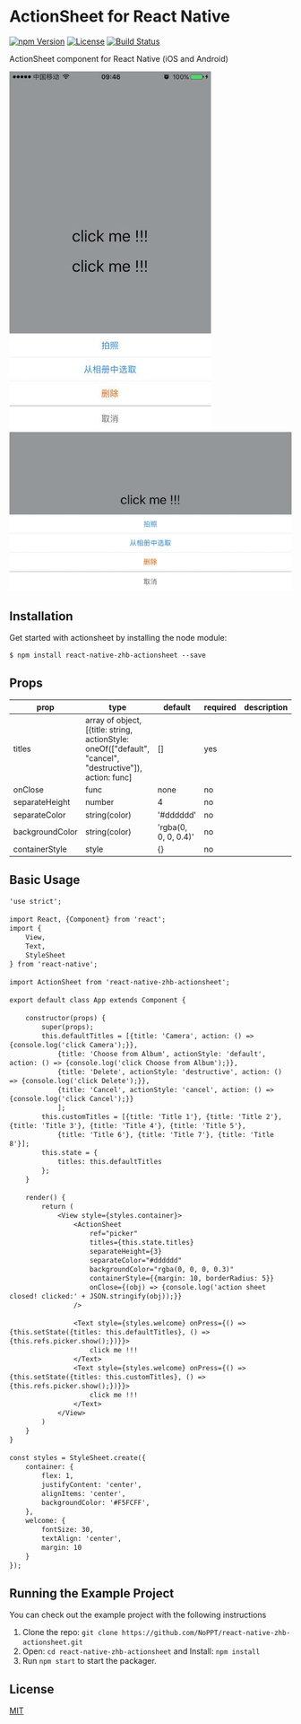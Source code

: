 # ActionSheet for React Native
[![npm Version](https://img.shields.io/npm/v/react-native-zhb-actionsheet.svg)](https://www.npmjs.com/package/react-native-zhb-actionsheet) [![License](https://img.shields.io/npm/l/react-native-zhb-actionsheet.svg)](https://www.npmjs.com/package/react-native-zhb-actionsheet) [![Build Status](https://travis-ci.org/airbnb/react-native-zhb-actionsheet.svg)](https://travis-ci.org/airbnb/react-native-zhb-actionsheet)

ActionSheet component for React Native (iOS and Android)

![1](./docs/1.jpeg)
![2](./docs/2.jpeg)

## Installation

Get started with actionsheet by installing the node module:
```
$ npm install react-native-zhb-actionsheet --save
```

## Props

| prop | type | default | required | description |
| ---- | ---- | ---- | ---- | ---- |
| titles | array of object, [{title: string, actionStyle: oneOf(["default", "cancel", "destructive"]), action: func] | [] | yes | |
| onClose | func | none | no | |
| separateHeight | number | 4 | no | |
| separateColor | string(color) | '#dddddd' | no | |
| backgroundColor | string(color) | 'rgba(0, 0, 0, 0.4)' | no | |
| containerStyle | style | {} | no | |

## Basic Usage

```
'use strict';

import React, {Component} from 'react';
import {
    View,
    Text,
    StyleSheet
} from 'react-native';

import ActionSheet from 'react-native-zhb-actionsheet';

export default class App extends Component {

    constructor(props) {
        super(props);
        this.defaultTitles = [{title: 'Camera', action: () => {console.log('click Camera');}},
            {title: 'Choose from Album', actionStyle: 'default', action: () => {console.log('click Choose from Album');}},
            {title: 'Delete', actionStyle: 'destructive', action: () => {console.log('click Delete');}},
            {title: 'Cancel', actionStyle: 'cancel', action: () => {console.log('click Cancel');}}
            ];
        this.customTitles = [{title: 'Title 1'}, {title: 'Title 2'}, {title: 'Title 3'}, {title: 'Title 4'}, {title: 'Title 5'},
            {title: 'Title 6'}, {title: 'Title 7'}, {title: 'Title 8'}];
        this.state = {
            titles: this.defaultTitles
        };
    }

    render() {
        return (
            <View style={styles.container}>
                <ActionSheet
                    ref="picker"
                    titles={this.state.titles}
                    separateHeight={3}
                    separateColor="#dddddd"
                    backgroundColor="rgba(0, 0, 0, 0.3)"
                    containerStyle={{margin: 10, borderRadius: 5}}
                    onClose={(obj) => {console.log('action sheet closed! clicked:' + JSON.stringify(obj));}}
                />

                <Text style={styles.welcome} onPress={() => {this.setState({titles: this.defaultTitles}, () => {this.refs.picker.show();})}}>
                    click me !!!
                </Text>
                <Text style={styles.welcome} onPress={() => {this.setState({titles: this.customTitles}, () => {this.refs.picker.show();})}}>
                    click me !!!
                </Text>
            </View>
        )
    }
}

const styles = StyleSheet.create({
    container: {
        flex: 1,
        justifyContent: 'center',
        alignItems: 'center',
        backgroundColor: '#F5FCFF',
    },
    welcome: {
        fontSize: 30,
        textAlign: 'center',
        margin: 10
    }
});
```

## Running the Example Project

You can check out the example project with the following instructions

1. Clone the repo: `git clone https://github.com/NoPPT/react-native-zhb-actionsheet.git`
2. Open: `cd react-native-zhb-actionsheet` and Install: `npm install`
3. Run `npm start` to start the packager.

## License
[MIT](./LICENSE)